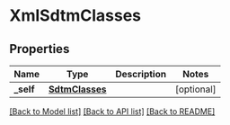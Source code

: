 # XmlSdtmClasses

## Properties
Name | Type | Description | Notes
------------ | ------------- | ------------- | -------------
**_self** | [**SdtmClasses**](SdtmClasses.md) |  | [optional] 

[[Back to Model list]](../README.md#documentation-for-models) [[Back to API list]](../README.md#documentation-for-api-endpoints) [[Back to README]](../README.md)


